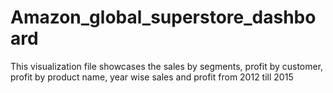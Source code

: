 # Amazon_global_superstore_dashboard
 This visualization file showcases the sales by segments, profit by customer, profit by product name, year wise sales and profit from 2012 till 2015
